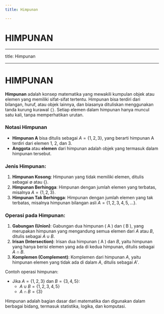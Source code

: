```yaml
---
title: Himpunan

---
```


# HIMPUNAN

---
title: Himpunan

---

# HIMPUNAN
**Himpunan** adalah konsep matematika yang mewakili kumpulan objek atau elemen yang memiliki sifat-sifat tertentu. Himpunan bisa terdiri dari bilangan, huruf, atau objek lainnya, dan biasanya dituliskan menggunakan tanda kurung kurawal `{}`. Setiap elemen dalam himpunan hanya muncul satu kali, tanpa memperhatikan urutan. 

### Notasi Himpunan
- **Himpunan A** bisa ditulis sebagai $A = \{1, 2, 3\}$, yang berarti himpunan A terdiri dari elemen 1, 2, dan 3.
- **Anggota** atau **elemen** dari himpunan adalah objek yang termasuk dalam himpunan tersebut.
  
### Jenis Himpunan:
1. **Himpunan Kosong**: Himpunan yang tidak memiliki elemen, ditulis sebagai $\emptyset$ atau \{}.
2. **Himpunan Berhingga**: Himpunan dengan jumlah elemen yang terbatas, misalnya $A = \{1, 2, 3\}$.
3. **Himpunan Tak Berhingga**: Himpunan dengan jumlah elemen yang tak terbatas, misalnya himpunan bilangan asli $A = \{1, 2, 3, 4, 5, \dots \}$.

### Operasi pada Himpunan:
1. **Gabungan (Union)**: Gabungan dua himpunan \( A \) dan \( B \), yang merupakan himpunan yang mengandung semua elemen dari $A$ atau $B$, ditulis sebagai $A \cup B$.
2. **Irisan (Intersection)**: Irisan dua himpunan \( A \) dan $B$, yaitu himpunan yang hanya berisi elemen yang ada di kedua himpunan, ditulis sebagai $A \cap B$.
3. **Komplemen (Complement)**: Komplemen dari himpunan $A$, yaitu himpunan elemen yang tidak ada di dalam $A$, ditulis sebagai $A'$.

Contoh operasi himpunan:

- Jika $A = \{1, 2, 3\}$ dan $B = \{3, 4, 5\}$:
  - $A \cup B = \{1, 2, 3, 4, 5\}$
  - $A \cap B = \{3\}$

Himpunan adalah bagian dasar dari matematika dan digunakan dalam berbagai bidang, termasuk statistika, logika, dan komputasi.